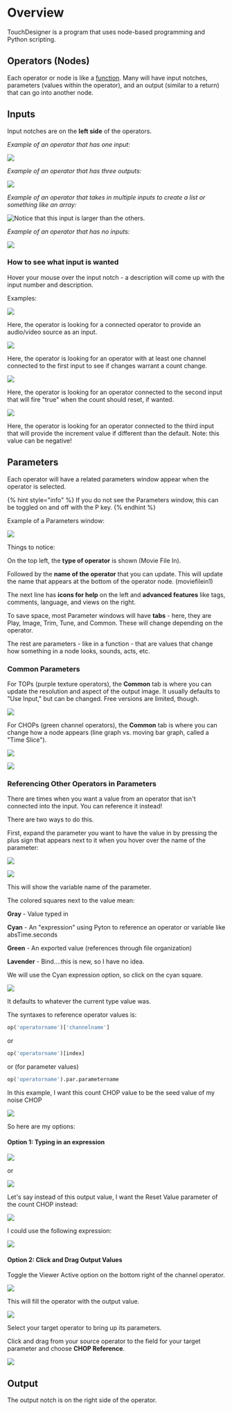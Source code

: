 # Overview

TouchDesigner is a program that uses node-based programming and Python scripting.

## Operators \(Nodes\)

Each operator or node is like a [function](../glossary/functions-and-methods/). Many will have input notches, parameters \(values within the operator\), and an output \(similar to a return\) that can go into another node.

## Inputs

Input notches are on the **left side** of the operators.

_Example of an operator that has one input:_

![](../.gitbook/assets/image%20%28188%29.png)

_Example of an operator that has three outputs:_

![](../.gitbook/assets/image%20%28132%29.png)

_Example of an operator that takes in multiple inputs to create a list or something like an array:_

![Notice that this input is larger than the others.](../.gitbook/assets/image%20%28162%29.png)

_Example of an operator that has no inputs:_

![](../.gitbook/assets/image%20%28145%29.png)

### How to see what input is wanted

Hover your mouse over the input notch - a description will come up with the input number and description.

Examples:

![ ](../.gitbook/assets/image%20%28182%29.png)

Here, the operator is looking for a connected operator to provide an audio/video source as an input.

![](../.gitbook/assets/image%20%28183%29.png)

Here, the operator is looking for an operator with at least one channel connected to the first input to see if changes warrant a count change.

![](../.gitbook/assets/image%20%28178%29.png)

Here, the operator is looking for an operator connected to the second input that will fire "true" when the count should reset, if wanted.

![](../.gitbook/assets/image%20%28189%29.png)

Here, the operator is looking for an operator connected to the third input that will provide the increment value if different than the default. Note: this value can be negative!

## Parameters

Each operator will have a related parameters window appear when the operator is selected.

{% hint style="info" %}
If you do not see the Parameters window, this can be toggled on and off with the P key.
{% endhint %}

Example of a Parameters window:

![](../.gitbook/assets/image%20%28144%29.png)

Things to notice:

On the top left, the **type of operator** is shown \(Movie File In\).

Followed by the **name of the operator** that you can update. This will update the name that appears at the bottom of the operator node. \(moviefilein1\)

The next line has **icons for help** on the left and **advanced features** like tags, comments, language, and views on the right.

To save space, most Parameter windows will have **tabs** - here, they are Play, Image, Trim, Tune, and Common. These will change depending on the operator.

The rest are parameters - like in a function - that are values that change how something in a node looks, sounds, acts, etc.

### Common Parameters

For TOPs \(purple texture operators\), the **Common** tab is where you can update the resolution and aspect of the output image. It usually defaults to "Use Input," but can be changed. Free versions are limited, though.

![](../.gitbook/assets/image%20%28157%29.png)

For CHOPs \(green channel operators\), the **Common** tab is where you can change how a node appears \(line graph vs. moving bar graph, called a "Time Slice"\).

![](../.gitbook/assets/image%20%28160%29.png)

![](../.gitbook/assets/image%20%28173%29.png)

### Referencing Other Operators in Parameters

There are times when you want a value from an operator that isn't connected into the input. You can reference it instead!

There are two ways to do this.

First, expand the parameter you want to have the value in by pressing the plus sign that appears next to it when you hover over the name of the parameter:

![](../.gitbook/assets/image%20%28174%29.png)

![](../.gitbook/assets/image%20%28133%29.png)

This will show the variable name of the parameter. 

The colored squares next to the value mean:

**Gray** - Value typed in

**Cyan** - An "expression" using Pyton to reference an operator or variable like absTime.seconds

**Green** - An exported value \(references through file organization\)

**Lavender** - Bind....this is new, so I have no idea.

We will use the Cyan expression option, so click on the cyan square.

![](../.gitbook/assets/image%20%28164%29.png)

It defaults to whatever the current type value was.

The syntaxes to reference operator values is:

```python
op('operatorname')['channelname']
```

or

```python
op('operatorname')[index]
```

or \(for parameter values\)

```python
op('operatorname').par.parametername
```

In this example, I want this count CHOP value to be the seed value of my noise CHOP

![](../.gitbook/assets/image%20%28152%29.png)

So here are my options:

#### Option 1: Typing in an expression

![](../.gitbook/assets/image%20%28166%29.png)

or

![](../.gitbook/assets/image%20%28134%29.png)

Let's say instead of this output value, I want the Reset Value parameter of the count CHOP instead:

![](../.gitbook/assets/image%20%28177%29.png)

I could use the following expression:

![](../.gitbook/assets/image%20%28155%29.png)

#### Option 2: Click and Drag Output Values

Toggle the Viewer Active option on the bottom right of the channel operator.

![](../.gitbook/assets/image%20%28141%29.png)

This will fill the operator with the output value.

![](../.gitbook/assets/image%20%28176%29.png)

Select your target operator to bring up its parameters.

Click and drag from your source operator to the field for your target parameter and choose **CHOP Reference**.

![](../.gitbook/assets/tdref.gif)

## Output

The output notch is on the right side of the operator.

